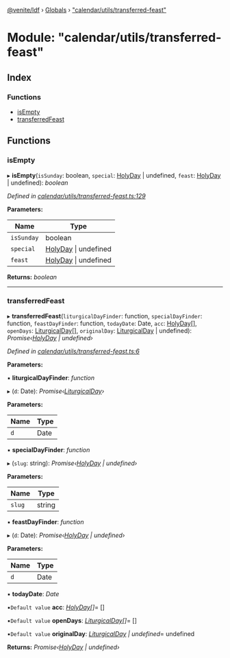 [@venite/ldf](../README.md) › [Globals](../globals.md) › ["calendar/utils/transferred-feast"](_calendar_utils_transferred_feast_.md)

# Module: "calendar/utils/transferred-feast"

## Index

### Functions

* [isEmpty](_calendar_utils_transferred_feast_.md#isempty)
* [transferredFeast](_calendar_utils_transferred_feast_.md#transferredfeast)

## Functions

###  isEmpty

▸ **isEmpty**(`isSunday`: boolean, `special`: [HolyDay](../classes/_calendar_holy_day_.holyday.md) | undefined, `feast`: [HolyDay](../classes/_calendar_holy_day_.holyday.md) | undefined): *boolean*

*Defined in [calendar/utils/transferred-feast.ts:129](https://github.com/gbj/venite/blob/a5a4cc2/ldf/src/calendar/utils/transferred-feast.ts#L129)*

**Parameters:**

Name | Type |
------ | ------ |
`isSunday` | boolean |
`special` | [HolyDay](../classes/_calendar_holy_day_.holyday.md) &#124; undefined |
`feast` | [HolyDay](../classes/_calendar_holy_day_.holyday.md) &#124; undefined |

**Returns:** *boolean*

___

###  transferredFeast

▸ **transferredFeast**(`liturgicalDayFinder`: function, `specialDayFinder`: function, `feastDayFinder`: function, `todayDate`: Date, `acc`: [HolyDay](../classes/_calendar_holy_day_.holyday.md)[], `openDays`: [LiturgicalDay](../classes/_calendar_liturgical_day_.liturgicalday.md)[], `originalDay`: [LiturgicalDay](../classes/_calendar_liturgical_day_.liturgicalday.md) | undefined): *Promise‹[HolyDay](../classes/_calendar_holy_day_.holyday.md) | undefined›*

*Defined in [calendar/utils/transferred-feast.ts:6](https://github.com/gbj/venite/blob/a5a4cc2/ldf/src/calendar/utils/transferred-feast.ts#L6)*

**Parameters:**

▪ **liturgicalDayFinder**: *function*

▸ (`d`: Date): *Promise‹[LiturgicalDay](../classes/_calendar_liturgical_day_.liturgicalday.md)›*

**Parameters:**

Name | Type |
------ | ------ |
`d` | Date |

▪ **specialDayFinder**: *function*

▸ (`slug`: string): *Promise‹[HolyDay](../classes/_calendar_holy_day_.holyday.md) | undefined›*

**Parameters:**

Name | Type |
------ | ------ |
`slug` | string |

▪ **feastDayFinder**: *function*

▸ (`d`: Date): *Promise‹[HolyDay](../classes/_calendar_holy_day_.holyday.md) | undefined›*

**Parameters:**

Name | Type |
------ | ------ |
`d` | Date |

▪ **todayDate**: *Date*

▪`Default value`  **acc**: *[HolyDay](../classes/_calendar_holy_day_.holyday.md)[]*= []

▪`Default value`  **openDays**: *[LiturgicalDay](../classes/_calendar_liturgical_day_.liturgicalday.md)[]*= []

▪`Default value`  **originalDay**: *[LiturgicalDay](../classes/_calendar_liturgical_day_.liturgicalday.md) | undefined*= undefined

**Returns:** *Promise‹[HolyDay](../classes/_calendar_holy_day_.holyday.md) | undefined›*
